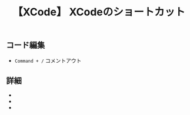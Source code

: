 ﻿---
title: 【XCode】 XCodeのショートカット
tags:
  - XCode
updated_at: ''
id: 3b1f586d-f813-4f8e-aa89-242467580d95
---

## コード編集

- `Command + /` コメントアウト

##

##

## 詳細

- []()
- []()
- []()

